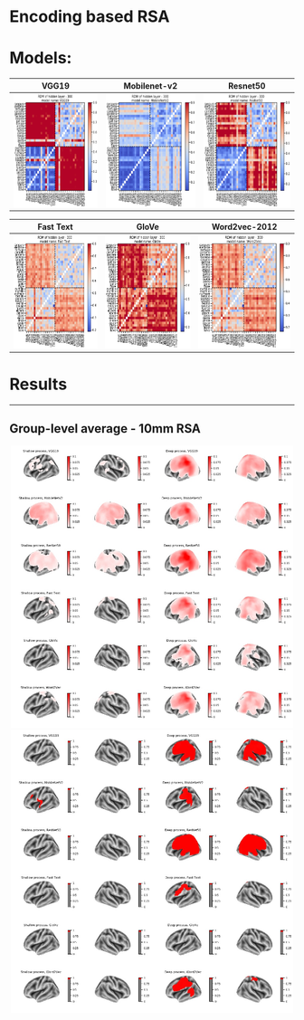 # Encoding based RSA

# Models:

| VGG19 | Mobilenet-v2 | Resnet50 |
| :---: | :---: | :---: |
| <img src="https://github.com/nmningmei/metasema_encoding_based_RSA/blob/main/figures/cv_features/vgg19.jpg" width="200" height="200"> | <img src="https://github.com/nmningmei/metasema_encoding_based_RSA/blob/main/figures/cv_features/mobilenet.jpg" width="200" height="200"> | <img src="https://github.com/nmningmei/metasema_encoding_based_RSA/blob/main/figures/cv_features/resnet50.jpg" width="200" height="200"> |

| Fast Text | GloVe | Word2vec-2012 |
| :---: | :---: | :---: |
| <img src="https://github.com/nmningmei/metasema_encoding_based_RSA/blob/main/figures/word2vec_features/fasttext(light).jpg" width="200" height="200"> | <img src="https://github.com/nmningmei/metasema_encoding_based_RSA/blob/main/figures/word2vec_features/glove(light).jpg" width="200" height="200"> | <img src="https://github.com/nmningmei/metasema_encoding_based_RSA/blob/main/figures/word2vec_features/word2vec(light).jpg" width="200" height="200"> |

# Results
---
## Group-level average - 10mm RSA
<p align="center">
  <img src="https://github.com/nmningmei/metasema_encoding_based_RSA/blob/main/figures/RSA_basedline_average_10mm_standard_group_average/group%20average.jpg" width="500"   height="500">
  <img src="https://github.com/nmningmei/metasema_encoding_based_RSA/blob/main/figures/RSA_basedline_average_10mm_standard_randomise/group%20average%20p%20values.jpg" width="500"   height="500">
</p>
